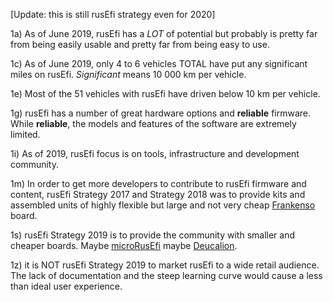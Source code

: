 [Update: this is still rusEfi strategy even for 2020]

1a) As of June 2019, rusEfi has a _LOT_ of potential but probably is pretty far from being easily usable and pretty far from being
easy to use.   

1c) As of June 2019, only 4 to 6 vehicles TOTAL have put any significant miles on rusEfi. _Significant_ means 10 000 km per vehicle.

1e) Most of the 51 vehicles with rusEfi have driven below 10 km per vehicle.

1g) rusEfi has a number of great hardware options and **reliable** firmware. While **reliable**, the models and features of
the software are extremely limited.  

1i) As of 2019, rusEfi focus is on tools, infrastructure and development community.

1m) In order to get more developers to contribute to rusEfi firmware and content, rusEfi Strategy 2017 and
Strategy 2018 was to provide kits and assembled units of highly flexible but large and not very cheap [Frankenso](https://rusefi.com/wiki/index.php?title=Hardware:For_Sale) board.

1s) rusEfi Strategy 2019 is to provide the community with smaller and cheaper boards. Maybe [microRusEfi](https://github.com/960/hw_microRusEfi) maybe 
[Deucalion](https://rusefi.com/forum/viewtopic.php?f=4&t=1516).

1z) it is NOT rusEfi Strategy 2019 to market rusEfi to a wide retail audience. The lack of documentation and the steep
learning curve would cause a less than ideal user experience.

   